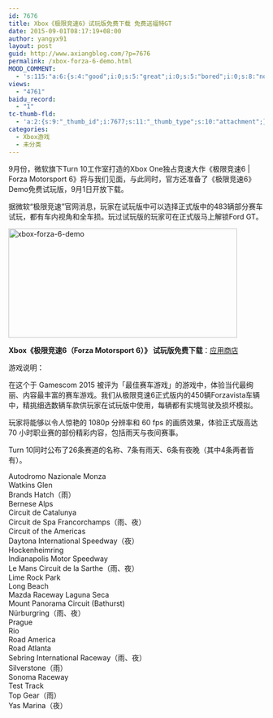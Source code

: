 ```yaml
---
id: 7676
title: Xbox《极限竞速6》试玩版免费下载 免费送福特GT
date: 2015-09-01T08:17:19+08:00
author: yangyx91
layout: post
guid: http://www.axiangblog.com/?p=7676
permalink: /xbox-forza-6-demo.html
MOOD_COMMENT:
  - 's:115:"a:6:{s:4:"good";i:0;s:5:"great";i:0;s:5:"bored";i:0;s:8:"nonsense";i:0;s:13:"notunderstand";i:0;s:7:"passing";i:0;}";'
views:
  - "4761"
baidu_record:
  - "1"
tc-thumb-fld:
  - 'a:2:{s:9:"_thumb_id";i:7677;s:11:"_thumb_type";s:10:"attachment";}'
categories:
  - Xbox游戏
  - 未分类
---
```

9月份，微软旗下Turn 10工作室打造的Xbox One独占竞速大作《极限竞速6 | Forza Motorsport 6》将与我们见面，与此同时，官方还准备了《极限竞速6》Demo免费试玩版，9月1日开放下载。

据微软“极限竞速”官网消息，玩家在试玩版中可以选择正式版中的483辆部分赛车试玩，都有车内视角和全车损。玩过试玩版的玩家可在正式版马上解锁Ford GT。

<a href="http://www.axiangblog.com/wp-content/uploads/2015/08/xbox-forza-6-demo.jpg" target="_blank"  rel="nofollow" ><img loading="lazy" class="aligncenter size-full wp-image-7677" src="http://www.axiangblog.com/wp-content/uploads/2015/08/xbox-forza-6-demo.jpg" alt="xbox-forza-6-demo" width="450" height="215" /></a>

**Xbox《极限竞速6（Forza Motorsport 6）》 试玩版免费下载**：<a href="http://store.xbox.com/en-US/Xbox-One/Games/Forza-Motorsport-6-Demo/797f4c79-ec31-4981-807b-c5f398611aba" target="_blank" rel="nofollow" >应用商店</a>

游戏说明：

在这个于 Gamescom 2015 被评为「最佳赛车游戏」的游戏中，体验当代最绚丽、内容最丰富的赛车游戏。我们从极限竞速6正式版内的450辆Forzavista车辆中，精挑细选数辆车款供玩家在试玩版中使用，每辆都有实境驾驶及损坏模拟。

玩家将能够以令人惊艳的 1080p 分辨率和 60 fps 的画质效果，体验正式版高达 70 小时职业赛的部份精彩内容，包括雨天与夜间赛事。<a href="http://store.xbox.com/en-US/Xbox-One/Games/Forza-Motorsport-6-Demo/797f4c79-ec31-4981-807b-c5f398611aba" target="_blank" rel="nofollow" ></a>

Turn 10同时公布了26条赛道的名称、7条有雨天、6条有夜晚（其中4条两者皆有）。

Autodromo Nazionale Monza  
Watkins Glen  
Brands Hatch（雨）  
Bernese Alps  
Circuit de Catalunya  
Circuit de Spa Francorchamps（雨、夜）  
Circuit of the Americas  
Daytona International Speedway（夜）  
Hockenheimring  
Indianapolis Motor Speedway  
Le Mans Circuit de la Sarthe（雨、夜）  
Lime Rock Park  
Long Beach  
Mazda Raceway Laguna Seca  
Mount Panorama Circuit (Bathurst)  
Nürburgring（雨、夜）  
Prague  
Rio  
Road America  
Road Atlanta  
Sebring International Raceway（雨、夜）  
Silverstone（雨）  
Sonoma Raceway  
Test Track  
Top Gear（雨）  
Yas Marina（夜）